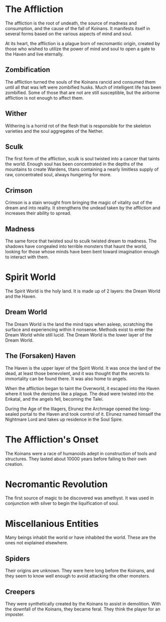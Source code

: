 # The Affliction
The affliction is the root of undeath, the source of madness and consumption, and the cause of the fall of Koinans. It manifests itself in several forms based on the various aspects of mind and soul.

At its heart, the affliction is a plague born of necromantic origin, created by those who wished to utilize the power of mind and soul to open a gate to the Haven and live eternally.

Zombification
---
The affliction turned the souls of the Koinans rancid and consumed them until all that was left were zombified husks. Much of intelligent life has been zombified. Some of those that are not are still susceptible, but the airborne affliction is not enough to affect them.

Wither
---
Withering is a horrid rot of the flesh that is responsible for the skeleton varieties and the soul aggregates of the Nether.

Sculk
---
The first form of the affliction, sculk is soul twisted into a cancer that taints the world. Enough soul has been concentrated in the depths of the mountains to create Wardens, titans containing a nearly limitless supply of raw, concentrated soul, always hungering for more.

Crimson
---
Crimson is a stain wrought from bringing the magic of vitality out of the dream and into reality. It strengthens the undead taken by the affliction and increases their ability to spread.

Madness
---
The same force that twisted soul to sculk twisted dream to madness. The shadows have congealed into terrible monsters that haunt the world, looking for those whose minds have been bent toward imagination enough to interact with them.


# Spirit World
The Spirit World is the holy land. It is made up of 2 layers: the Dream World and the Haven.

Dream World
---
The Dream World is the land the mind taps when asleep, scratching the surface and experiencing within it nonsense. Methods exist to enter the Dream World while still lucid. The Dream World is the lower layer of the Dream World.

The (Forsaken) Haven
---
The Haven is the upper layer of the Spirit World. It was once the land of the dead, at least those benevolent, and it was thought that the secrets to immortality can be found there. It was also home to angels.

When the affliction began to taint the Overworld, it escaped into the Haven where it took the denizens like a plague. The dead were twisted into the Enkatal, and the angels fell, becoming the Talei.

During the Age of the Illagers, Elrunez the Archmage opened the long-sealed portal to the Haven and took control of it. Elrunez named himself the Nightmare Lord and takes up residence in the Soul Spire.


# The Affliction's Onset
The Koinans were a race of humanoids adept in construction of tools and structures. They lasted about 10000 years before falling to their own creation.

Necromantic Revolution
===
The first source of magic to be discovered was amethyst. It was used in conjunction with silver to begin the liquification of soul.


# Miscellanious Entities
Many beings inhabit the world or have inhabited the world. These are the ones not explained elsewhere.

Spiders
---
Their origins are unknown. They were here long before the Koinans, and they seem to know well enough to avoid attacking the other monsters.

Creepers
---
They were synthetically created by the Koinans to assist in demolition. With the downfall of the Koinans, they became feral. They think the player for an imposter.
